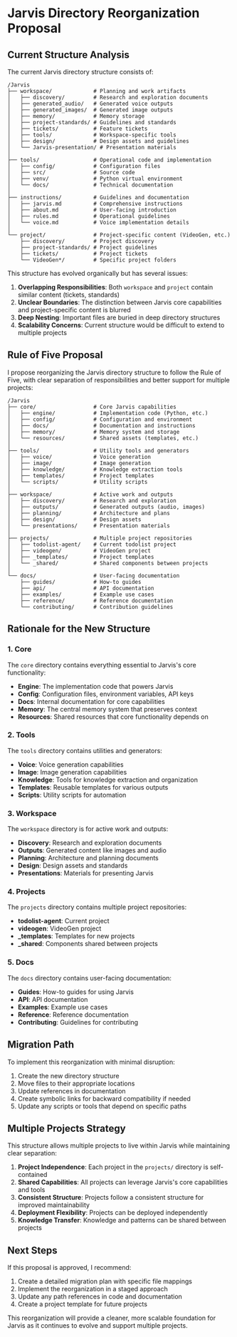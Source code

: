 # Jarvis Directory Reorganization Proposal

## Current Structure Analysis

The current Jarvis directory structure consists of:

```
/Jarvis
├── workspace/             # Planning and work artifacts
│   ├── discovery/         # Research and exploration documents  
│   ├── generated_audio/   # Generated voice outputs
│   ├── generated_images/  # Generated image outputs
│   ├── memory/            # Memory storage
│   ├── project-standards/ # Guidelines and standards
│   ├── tickets/           # Feature tickets
│   ├── tools/             # Workspace-specific tools
│   ├── design/            # Design assets and guidelines
│   └── Jarvis-presentation/ # Presentation materials
│
├── tools/                 # Operational code and implementation
│   ├── config/            # Configuration files
│   ├── src/               # Source code
│   ├── venv/              # Python virtual environment
│   └── docs/              # Technical documentation
│
├── instructions/          # Guidelines and documentation
│   ├── jarvis.md          # Comprehensive instructions
│   ├── about.md           # User-facing introduction
│   ├── rules.md           # Operational guidelines
│   └── voice.md           # Voice implementation details
│
└── project/               # Project-specific content (VideoGen, etc.)
    ├── discovery/         # Project discovery
    ├── project-standards/ # Project guidelines
    ├── tickets/           # Project tickets
    └── VideoGen*/         # Specific project folders
```

This structure has evolved organically but has several issues:

1. **Overlapping Responsibilities**: Both `workspace` and `project` contain similar content (tickets, standards)
2. **Unclear Boundaries**: The distinction between Jarvis core capabilities and project-specific content is blurred
3. **Deep Nesting**: Important files are buried in deep directory structures
4. **Scalability Concerns**: Current structure would be difficult to extend to multiple projects

## Rule of Five Proposal

I propose reorganizing the Jarvis directory structure to follow the Rule of Five, with clear separation of responsibilities and better support for multiple projects:

```
/Jarvis
├── core/                  # Core Jarvis capabilities
│   ├── engine/            # Implementation code (Python, etc.)
│   ├── config/            # Configuration and environment
│   ├── docs/              # Documentation and instructions
│   ├── memory/            # Memory system and storage
│   └── resources/         # Shared assets (templates, etc.)
│
├── tools/                 # Utility tools and generators
│   ├── voice/             # Voice generation
│   ├── image/             # Image generation
│   ├── knowledge/         # Knowledge extraction tools
│   ├── templates/         # Project templates
│   └── scripts/           # Utility scripts
│
├── workspace/             # Active work and outputs
│   ├── discovery/         # Research and exploration
│   ├── outputs/           # Generated outputs (audio, images)
│   ├── planning/          # Architecture and plans
│   ├── design/            # Design assets
│   └── presentations/     # Presentation materials
│
├── projects/              # Multiple project repositories
│   ├── todolist-agent/    # Current todolist project
│   ├── videogen/          # VideoGen project
│   ├── _templates/        # Project templates
│   └── _shared/           # Shared components between projects
│
└── docs/                  # User-facing documentation
    ├── guides/            # How-to guides
    ├── api/               # API documentation
    ├── examples/          # Example use cases
    ├── reference/         # Reference documentation
    └── contributing/      # Contribution guidelines
```

## Rationale for the New Structure

### 1. Core

The `core` directory contains everything essential to Jarvis's core functionality:

- **Engine**: The implementation code that powers Jarvis
- **Config**: Configuration files, environment variables, API keys
- **Docs**: Internal documentation for core capabilities
- **Memory**: The central memory system that preserves context
- **Resources**: Shared resources that core functionality depends on

### 2. Tools

The `tools` directory contains utilities and generators:

- **Voice**: Voice generation capabilities
- **Image**: Image generation capabilities
- **Knowledge**: Tools for knowledge extraction and organization
- **Templates**: Reusable templates for various outputs
- **Scripts**: Utility scripts for automation

### 3. Workspace

The `workspace` directory is for active work and outputs:

- **Discovery**: Research and exploration documents
- **Outputs**: Generated content like images and audio
- **Planning**: Architecture and planning documents
- **Design**: Design assets and standards
- **Presentations**: Materials for presenting Jarvis

### 4. Projects

The `projects` directory contains multiple project repositories:

- **todolist-agent**: Current project
- **videogen**: VideoGen project
- **_templates**: Templates for new projects
- **_shared**: Components shared between projects

### 5. Docs

The `docs` directory contains user-facing documentation:

- **Guides**: How-to guides for using Jarvis
- **API**: API documentation
- **Examples**: Example use cases
- **Reference**: Reference documentation
- **Contributing**: Guidelines for contributing

## Migration Path

To implement this reorganization with minimal disruption:

1. Create the new directory structure
2. Move files to their appropriate locations
3. Update references in documentation
4. Create symbolic links for backward compatibility if needed
5. Update any scripts or tools that depend on specific paths

## Multiple Projects Strategy

This structure allows multiple projects to live within Jarvis while maintaining clear separation:

1. **Project Independence**: Each project in the `projects/` directory is self-contained
2. **Shared Capabilities**: All projects can leverage Jarvis's core capabilities and tools
3. **Consistent Structure**: Projects follow a consistent structure for improved maintainability
4. **Deployment Flexibility**: Projects can be deployed independently
5. **Knowledge Transfer**: Knowledge and patterns can be shared between projects

## Next Steps

If this proposal is approved, I recommend:

1. Create a detailed migration plan with specific file mappings
2. Implement the reorganization in a staged approach
3. Update any path references in code and documentation
4. Create a project template for future projects

This reorganization will provide a cleaner, more scalable foundation for Jarvis as it continues to evolve and support multiple projects. 